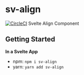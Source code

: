 # sv-align

[![CircleCI](https://circleci.com/gh/westernmonster/sv-align.svg?style=svg)](https://circleci.com/gh/westernmonster/sv-align)
Svelte Align Component

## Getting Started

**In a Svelte App**

- npm: `npm i sv-align`
- yarn: `yarn add sv-align`